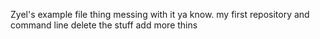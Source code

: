 Zyel's example file thing messing with it ya know. my first repository and command line 
delete the stuff add more thins

